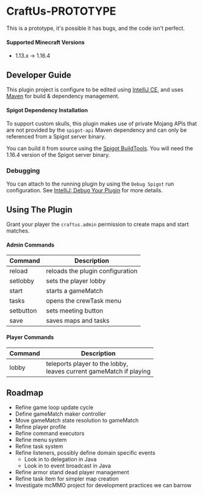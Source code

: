 # CraftUs-PROTOTYPE

This is a prototype, it's possible it has bugs, and the code isn't perfect.

#### Supported Minecraft Versions

- 1.13.x -> 1.16.4

## Developer Guide

This plugin project is configure to be edited using [IntelliJ CE](https://www.jetbrains.com/idea/download/), and uses [Maven](https://maven.apache.org) for build & dependency management.

#### Spigot Dependency Installation

To support custom skulls, this plugin makes use of private Mojang APIs that are not provided by the `spigot-api` Maven dependency and can only be referenced from a Spigot server binary.

You can build it from source using the [Spigot BuildTools](https://www.spigotmc.org/wiki/buildtools/). You will need the 1.16.4 version of the Spigot server binary.

### Debugging

You can attach to the running plugin by using the `Debug Spigot` run configuration. See [IntelliJ: Debug Your Plugin](https://www.spigotmc.org/wiki/intellij-debug-your-plugin/) for more details.

## Using The Plugin

Grant your player the `craftus.admin` permission to create maps and start matches.

#### Admin Commands

| Command | Description |
| --- | --- |
| reload | reloads the plugin configuration |
| setlobby | sets the player lobby |
| start | starts a gameMatch |
| tasks | opens the crewTask menu |
| setbutton | sets meeting button |
| save | saves maps and tasks |

#### Player Commands

| Command | Description |
| --- | --- |
| lobby | teleports player to the lobby,<br />leaves current gameMatch if playing |

## Roadmap

- Refine game loop update cycle
- Define gameMatch maker controller
- Move gameMatch state resolution to gameMatch
- Refine player profile
- Refine command executors
- Refine menu system
- Refine task system
- Refine listeners, possibly define domain specific events
    - Look in to delegation in Java
    - Look in to event broadcast in Java
- Refine armor stand dead player management
- Refine task item for simpler map creation
- Investigate mcMMO project for development practices we can barrow
